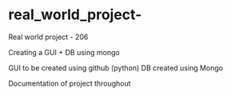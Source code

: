 # real_world_project-
Real world project - 206

Creating a GUI + DB using mongo 

GUI to be created using github (python) 
DB created using Mongo 

Documentation of project throughout 
